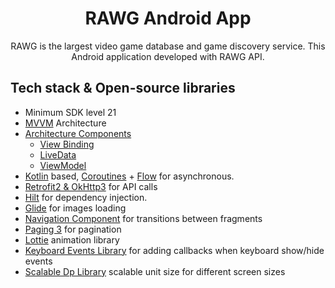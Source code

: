 <h1 align="center">RAWG Android App</h1>
<p align="center">RAWG is the largest video game database and game discovery service. This Android application developed with RAWG API.</p>

## Tech stack & Open-source libraries
- Minimum SDK level 21
- [MVVM](https://developer.android.com/jetpack/guide) Architecture
- [Architecture Components](https://developer.android.com/topic/libraries/architecture/) 
    - [View Binding](https://developer.android.com/topic/libraries/view-binding)
    - [LiveData](https://developer.android.com/topic/libraries/architecture/livedata)
    - [ViewModel](https://developer.android.com/topic/libraries/architecture/viewmodel)
- [Kotlin](https://kotlinlang.org/) based, [Coroutines](https://github.com/Kotlin/kotlinx.coroutines) + [Flow](https://kotlin.github.io/kotlinx.coroutines/kotlinx-coroutines-core/kotlinx.coroutines.flow/) for asynchronous.
- [Retrofit2 & OkHttp3](https://square.github.io/retrofit/) for API calls
- [Hilt](https://dagger.dev/hilt/) for dependency injection.
- [Glide](https://github.com/bumptech/glide) for images loading
- [Navigation Component](https://developer.android.com/guide/navigation) for transitions between fragments
- [Paging 3](https://developer.android.com/topic/libraries/architecture/paging/v3-overview) for pagination
- [Lottie](https://lottiefiles.com/) animation library
- [Keyboard Events Library](https://github.com/yshrsmz/KeyboardVisibilityEvent) for adding callbacks when keyboard show/hide events
- [Scalable Dp Library](https://github.com/intuit/sdp) scalable unit size for different screen sizes 
